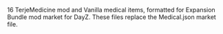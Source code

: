 16 TerjeMedicine mod and Vanilla medical items, formatted for Expansion Bundle mod market for DayZ. These files replace the Medical.json market file.
